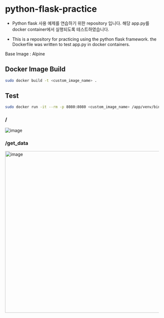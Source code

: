 # python-flask-practice

 - Python flask 사용 예제를 연습하기 위한 repository 입니다. 해당 app.py를 docker container에서 실행되도록 테스트하였습니다.

 - This is a repository for practicing using the python flask framework. the Dockerfile was written to test app.py in docker containers.

Base Image : Alpine

## Docker Image Build
```bash
sudo docker build -t <custom_image_name> .
```

## Test
```bash
sudo docker run -it --rm -p 8080:8080 <custom_image_name> /app/venv/bin/python3 app.py
```

### /

![image](https://github.com/Tastypotato245/python-flask-practice/assets/63251068/71ff0eff-f4bd-41e6-9e06-0734c18e7f4f)


### /get_data

<img width="528" alt="image" src="https://github.com/Tastypotato245/python-flask-practice/assets/63251068/7d4f7e78-d6b7-4950-bf2b-e7c56960fe98">
